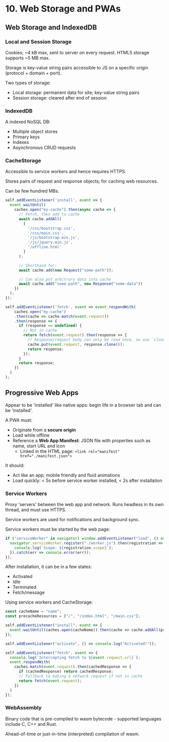 # 10. Web Storage and PWAs

## Web Storage and IndexedDB

### Local and Session Storage

Cookies; ~4 kB max, sent to server on every request. HTML5 storage supports ~5 MB max.

Storage is key-value string pairs accessible to JS on a specific origin (protocol + domain + port).

Two types of storage:

- Local storage: permanent data for site; key-value string pairs
- Session storage: cleared after end of session

### IndexedDB

A indexed NoSQL DB:

- Multiple object stores
- Primary keys
- Indexes
- Asynchronous CRUD requests

### CacheStorage

Accessible to service workers and hence requires HTTPS.

Stores pairs of request and response objects; for caching web resources.

Can be few hundred MBs.

```js
self.addEventListener('install', event => {
  event.waitUntil(
    caches.open("my-cache").then(async cache => {
      // Fetch, then add to cache
      await cache.addAll(
        [
          '/css/bootstrap.css',
          '/css/main.css',
          '/js/bootstrap.min.js',
          '/js/jquery.min.js',
          '/offline.html'
        ]
      );

      // Shorthand for:
      await cache.add(new Request("some-path"));

      // Can also put arbitrary data into cache
      await cache.add("some-path", new Response("some-data"))
    })
  );
}); 

self.addEventListener('fetch', event => event.respondWith(
    caches.open("my-cache")
    .then(cache => cache.match(event.request))
    .then(response => {
      if (response == undefined) {
        // Not in cache
        return fetch(event.request).then(response => {
          // Response/request body can only be read once, so use `clone`
          cache.put(event.request, response.clone());
          return response;
        });
      }
      return response;
    })
  )
);
```

## Progressive Web Apps

Appear to be 'installed' like native apps: begin life in a browser tab and can be 'installed'.

A PWA must:

- Originate from a **secure origin**
- Load while offline
- Reference a **Web App Manifest**: JSON file with properties such as name, start URL and icon
  - Linked in the HTML page: `<link rel="manifest" href="./manifest.json">`

It should:

- Act like an app; mobile friendly and fluid animations
- Load quickly: < 5s before service worker installed, < 2s after installation

### Service Workers

Proxy 'servers' between the web app and network. Runs headless in its own thread, and must use HTTPS.

Service workers are used for notifications and background sync.

Service workers must be started by the web page:

```js
if ("serviceWorker" in navigator) window.addEventListener("load", () => {
  navigator.serviceWorker.register("./worker.js").then(registration => {
    console.log(`Scope: ${registration.scope}`);
  }).catch(err => console.error(err));
});
```

After installation, it can be in a few states:

- Activated
- Idle
- Terminated
- Fetch/message

Using service workers and CacheStorage:

```js
const cacheName = "name";
const precacheResources = ["/", "/index.html", "/main.css"];

self.addEventListener("install", event => {
  event.waitUntil(caches.open(cacheName)).then(cache => cache.addAll(precacheResources));
});

self.addEventListener("activate", () => console.log("Activated!"));

self.addEventListener("fetch", event => {
  console.log(`Intercepting fetch to ${event.request.url}`);
  event.respondWith(
    caches.match(event.request).then(cachedResponse => {
      if (cachedResponse) return cachedResponse;
      // Fallback to making a network request if not in cache
      return fetch(event.request);
    })
  )
});
```

### WebAssembly

Binary code that is pre-compiled to wasm bytecode - supported languages include C, C++ and Rust.

Ahead-of-time or just-in-time (interpreted) compilation of wasm.
